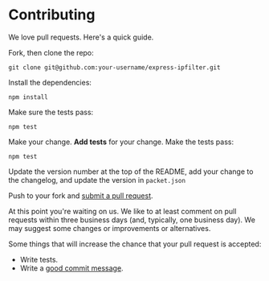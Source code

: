 # Contributing

We love pull requests. Here's a quick guide.

Fork, then clone the repo:

    git clone git@github.com:your-username/express-ipfilter.git

Install the dependencies:

    npm install

Make sure the tests pass:

    npm test

Make your change. **Add tests** for your change. Make the tests pass:

    npm test

Update the version number at the top of the README, add your change to the changelog, and update the version in `packet.json`

Push to your fork and [submit a pull request][pr].

[pr]: https://github.com/baminteractive/express-ipfilter/compare/

At this point you're waiting on us. We like to at least comment on pull requests
within three business days (and, typically, one business day). We may suggest
some changes or improvements or alternatives.

Some things that will increase the chance that your pull request is accepted:

* Write tests.
* Write a [good commit message][commit].

[commit]: http://tbaggery.com/2008/04/19/a-note-about-git-commit-messages.html
